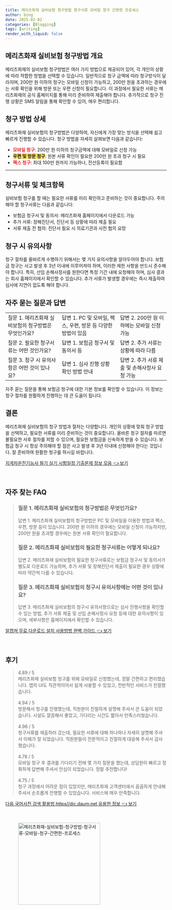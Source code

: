 ```yaml
---
title: 메리츠화재 실비보험 청구방법 청구서류 모바일 청구 간편한 프로세스
author: bing
date: 2025-02-02
categories: [Blogging]
tags: [writing]
render_with_liquid: false
---
```



<h2 id='메리츠화재 실비보험 청구방법 개요'>메리츠화재 실비보험 청구방법 개요</h2>

<p>메리츠화재의 실비보험 청구방법은 여러 가지 방법으로 제공되어 있어, 각 개인의 상황에 따라 적합한 방법을 선택할 수 있습니다. 일반적으로 청구 금액에 따라 청구방식이 달라지며, 200만 원 이하의 청구는 모바일 신청이 가능하고, 200만 원을 초과하는 경우에는 서류 확인을 위해 방문 또는 우편 신청이 필요합니다. 이 과정에서 필요한 서류는 메리츠화재의 공식 홈페이지를 통해 미리 준비하여 제출해야 합니다. 추가적으로 청구 진행 상황은 SMS 알림을 통해 확인할 수 있어, 매우 편리합니다.</p>

<h2 id='청구 방법 상세'>청구 방법 상세</h2>

<p>메리츠화재 실비보험의 청구방법은 다양하여, 자신에게 가장 맞는 방식을 선택해 쉽고 빠르게 진행할 수 있습니다. 청구 방법을 자세히 살펴보면 다음과 같습니다:</p>

<ul>
    <li><b><span style="color: #ee2323;">모바일 청구</span></b>: 200만 원 이하의 청구금액에 대해 모바일로 신청 가능</li>
    <li><b><span style="background-color: #ffe066;">우편 및 방문 청구</span></b>: 원본 서류 확인이 필요한 200만 원 초과 청구 시 필요</li>
    <li><b><span style="color: #ee2323;">팩스 청구</span></b>: 최대 100만 원까지 가능하나, 전산등록이 필요함</li>
</ul>

<hr />

<h2 id='청구서류 및 체크항목'>청구서류 및 체크항목</h2>

<p>실비보험 청구를 할 때는 필요한 서류를 미리 확인하고 준비하는 것이 중요합니다. 주의해야 할 청구서류는 다음과 같습니다:</p>

<ul>
    <li>보험금 청구서 및 동의서: 메리츠화재 홈페이지에서 다운로드 가능</li>
    <li>추가 서류: 장해진단서, 진단서 등 상황에 따라 제출 필요</li>
    <li>서류 제출 전 협의: 진단서 필요 시 의료기관과 사전 협의 요망</li>
</ul>

<h2 id='청구 시 유의사항'>청구 시 유의사항</h2>

<p>청구 절차를 올바르게 수행하기 위해서는 몇 가지 유의사항을 알아두어야 합니다. 보험금 청구는 사고 발생 후 3년 이내에 이루어져야 하며, 이러한 제한 사항을 반드시 준수해야 합니다. 특히, 선임 손해사정사를 원한다면 특정 기간 내에 요청해야 하며, 심사 결과는 회사 홈페이지에서 확인할 수 있습니다. 추가 서류가 발생할 경우에는 즉시 제출하여 심사에 지연이 없도록 해야 합니다.</p>

<h2 id='자주 묻는 질문과 답변'>자주 묻는 질문과 답변</h2>

<table>
    <tr>
        <td>질문 1. 메리츠화재 실비보험의 청구방법은 무엇인가요?</td>
        <td>답변 1. PC 및 모바일, 팩스, 우편, 방문 등 다양한 방법이 있음</td>
        <td>답변 2. 200만 원 이하에는 모바일 신청 가능</td>
    </tr>
    <tr>
        <td>질문 2. 필요한 청구서류는 어떤 것인가요?</td>
        <td>답변 1. 보험금 청구서 및 동의서 등</td>
        <td>답변 2. 추가 서류는 상황에 따라 다름</td>
    </tr>
    <tr>
        <td>질문 3. 청구 시 유의사항은 어떤 것이 있나요?</td>
        <td>답변 1. 심사 진행 상황 확인 방법 안내</td>
        <td>답변 2. 추가 서류 제출 및 손해사정사 요청 가능</td>
    </tr>
</table>

<p>자주 묻는 질문을 통해 보험금 청구에 대한 기본 정보를 확인할 수 있습니다. 이 정보는 청구 절차를 원활하게 진행하는 데 큰 도움이 됩니다.</p>

<h2 id='결론'>결론</h2>

<p>메리츠화재 실비보험의 청구 방법과 절차는 다양합니다. 개인의 상황에 맞춰 청구 방법을 선택하고, 필요한 서류를 미리 준비하는 것이 중요합니다. 올바른 청구 절차를 따르면 불필요한 사후 절차를 피할 수 있으며, 필요한 보험금을 신속하게 받을 수 있습니다. 보험금 청구 시 항상 주의해야 할 점은 사고 발생 후 3년 이내에 신청해야 한다는 것입니다. 잘 준비하여 원활한 청구를 하시길 바랍니다.</p>


<p><a class="click-button" title="지게차운전기능사 필기 실기 시험일정 기출문제 정보 모음" href="https://24nara.github.io/posts/%EC%A7%80%EA%B2%8C%EC%B0%A8%EC%9A%B4%EC%A0%84%EA%B8%B0%EB%8A%A5%EC%82%AC-%ED%95%84%EA%B8%B0-%EC%8B%A4%EA%B8%B0-%EC%8B%9C%ED%97%98%EC%9D%BC%EC%A0%95-%EA%B8%B0%EC%B6%9C%EB%AC%B8%EC%A0%9C-%EC%A0%95%EB%B3%B4-%EB%AA%A8%EC%9D%8C/" rel="dofollow">지게차운전기능사 필기 실기 시험일정 기출문제 정보 모음 👈 보기</a></p><br>
<h2 id='자주_찾는_FAQ'>자주 찾는 FAQ</h2>
<div itemscope="" itemtype="https://schema.org/FAQPage"> 
<blockquote> 
<div itemscope="" itemprop="mainEntity" itemtype="https://schema.org/Question"> 
<h3 itemprop="name">질문 1. 메리츠화재 실비보험의 청구방법은 무엇인가요? </h3> 
<div itemscope="" itemprop="acceptedAnswer" itemtype="https://schema.org/Answer"> 
<span itemprop="text"> 
<p>답변 1. 메리츠화재 실비보험의 청구방법은 PC 및 모바일을 이용한 방법과 팩스, 우편, 방문 등이 있습니다. 200만 원 이하의 경우에는 모바일 신청이 가능하지만, 200만 원을 초과할 경우에는 원본 서류 확인이 필요합니다.</p> 
</span> 
</div> 
</div> 
<div itemscope="" itemprop="mainEntity" itemtype="https://schema.org/Question"> 
<h3 itemprop="name">질문 2. 메리츠화재 실비보험의 필요한 청구서류는 어떻게 되나요? </h3> 
<div itemscope="" itemprop="acceptedAnswer" itemtype="https://schema.org/Answer"> 
<span itemprop="text"> 
<p>답변 2. 메리츠화재 실비보험의 필요한 청구서류로는 보험금 청구서 및 동의서가 별도로 다운로드 가능하며, 추가 서류 및 장해진단서 제출이 필요한 경우 상황에 따라 약간씩 다를 수 있습니다.</p> 
</span> 
</div> 
</div> 
<div itemscope="" itemprop="mainEntity" itemtype="https://schema.org/Question"> 
<h3 itemprop="name">질문 3. 메리츠화재 실비보험의 청구시 유의사항에는 어떤 것이 있나요? </h3> 
<div itemscope="" itemprop="acceptedAnswer" itemtype="https://schema.org/Answer"> 
<span itemprop="text"> 
<p>답변 3. 메리츠화재 실비보험의 청구시 유의사항으로는 심사 진행사항을 확인할 수 있는 방법, 추가 서류 제출 및 선임 손해사정사 요청 등에 대한 유의사항이 있으며, 세부사항은 홈페이지에서 확인할 수 있습니다.</p> 
</span> 
</div> 
</div> 
</blockquote> 
</div>
<p><a class="click-button" title="알캡쳐 무료 다운로드 설치 사용방법 완벽 가이드" href="https://24nara.github.io/posts/%EC%95%8C%EC%BA%A1%EC%B3%90-%EB%AC%B4%EB%A3%8C-%EB%8B%A4%EC%9A%B4%EB%A1%9C%EB%93%9C-%EC%84%A4%EC%B9%98-%EC%82%AC%EC%9A%A9%EB%B0%A9%EB%B2%95-%EC%99%84%EB%B2%BD-%EA%B0%80%EC%9D%B4%EB%93%9C/" rel="dofollow">알캡쳐 무료 다운로드 설치 사용방법 완벽 가이드 👈 보기</a></p><br>
<h2 id='후기'>후기</h2>
<div itemscope itemtype="https://schema.org/Product">
  <blockquote>
  <div itemprop="review" itemscope itemtype="https://schema.org/Review">
      <div itemprop="reviewRating" itemscope itemtype="https://schema.org/Rating"> <span itemprop="ratingValue">4.89</span> / <span itemprop="bestRating">5</span> </div>
      <span itemprop="reviewBody">메리츠화재 실비보험 청구를 위해 모바일로 신청했는데, 정말 간편하고 편리했습니다. 앱의 UI도 직관적이어서 쉽게 사용할 수 있었고, 전반적인 서비스가 친절했습니다.</span>
  </div>
  <br>
  <div itemprop="review" itemscope itemtype="https://schema.org/Review">
      <div itemprop="reviewRating" itemscope itemtype="https://schema.org/Rating"> <span itemprop="ratingValue">4.94</span> / <span itemprop="bestRating">5</span> </div>
      <span itemprop="reviewBody">방문해서 청구를 진행했는데, 직원분이 친절하게 설명해 주셔서 큰 도움이 되었습니다. 시설도 깔끔해서 좋았고, 기다리는 시간도 짧아서 만족스러웠습니다.</span>
  </div>
  <br>
  <div itemprop="review" itemscope itemtype="https://schema.org/Review">
      <div itemprop="reviewRating" itemscope itemtype="https://schema.org/Rating"> <span itemprop="ratingValue">4.96</span> / <span itemprop="bestRating">5</span> </div>
      <span itemprop="reviewBody">청구서류를 제출하러 갔는데, 필요한 서류에 대해 하나하나 자세히 설명해 주셔서 이해가 잘 되었습니다. 직원분들이 전문적이고 친절하게 대응해 주셔서 감사했습니다.</span>
  </div>
  <br>
  <div itemprop="review" itemscope itemtype="https://schema.org/Review">
      <div itemprop="reviewRating" itemscope itemtype="https://schema.org/Rating"> <span itemprop="ratingValue">4.78</span> / <span itemprop="bestRating">5</span> </div>
      <span itemprop="reviewBody">모바일 청구 후 결과를 기다리기 전에 몇 가지 질문을 했는데, 상담원이 빠르고 정확하게 답변해 주셔서 안심이 되었습니다. 정말 추천합니다!</span>
  </div>
  <br>
  <div itemprop="review" itemscope itemtype="https://schema.org/Review">
      <div itemprop="reviewRating" itemscope itemtype="https://schema.org/Rating"> <span itemprop="ratingValue">4.75</span> / <span itemprop="bestRating">5</span> </div>
      <span itemprop="reviewBody">청구 과정에서 어려운 점이 있었지만, 메리츠화재 고객센터에서 꼼꼼하게 안내해 주셔서 순조롭게 진행할 수 있었습니다. 서비스에 매우 만족합니다.</span>
  </div>
  </blockquote>
</div>
<p><a class="click-button" title="다음 국어사전 검색 활용법 https//dic.daum.net 유용한 정보" href="https://24nara.github.io/posts/%EB%8B%A4%EC%9D%8C-%EA%B5%AD%EC%96%B4%EC%82%AC%EC%A0%84-%EA%B2%80%EC%83%89-%ED%99%9C%EC%9A%A9%EB%B2%95-httpsdic.daum.net-%EC%9C%A0%EC%9A%A9%ED%95%9C-%EC%A0%95%EB%B3%B4/" rel="dofollow">다음 국어사전 검색 활용법 https//dic.daum.net 유용한 정보 👈 보기</a></p><br>
<figure class="image"><img src="https://24nara.github.io/assets/img/thumbnail/메리츠화재-실비보험-청구방법-청구서류-모바일-청구-간편한-프로세스.webp" alt="메리츠화재-실비보험-청구방법-청구서류-모바일-청구-간편한-프로세스" width="256" height="256"></figure>